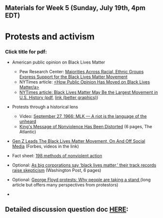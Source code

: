 ## Materials for Week 5 (Sunday, July 19th, 4pm EDT)
# Protests and activism
### Click title for pdf:

- American public opinion on Black Lives Matter
  - Pew Research Center: <a href="https://www.pewsocialtrends.org/2020/06/12/amid-protests-majorities-across-racial-and-ethnic-groups-express-support-for-the-black-lives-matter-movement/">Majorities Across Racial, Ethnic Groups Express Support for the Black Lives Matter Movement</a>
  - NYTimes article: <a href=""><How Public Opinion Has Moved on Black Lives Matter/a>
  - NYTimes article: Black Lives Matter May Be the Largest Movement in U.S. History (<a href="">pdf</a>, <a href="https://www.nytimes.com/interactive/2020/07/03/us/george-floyd-protests-crowd-size.html">link (better graphics)</a>)

- Protests through a historical lens
  - Video: <a href="https://www.youtube.com/watch?v=_K0BWXjJv5s">September 27, 1966: MLK — A riot is the language of the unheard</a>
  - <a href="">King's Message of Nonviolence Has Been Distorted</a> (6 pages, The Atlantic)

- <a href="https://www.forbes.com/sites/rebeccabellan/2020/06/12/gen-z-leads-the-black-lives-matter-movement-on-and-off-social-media/#10ac239f19a8">Gen Z Leads The Black Lives Matter Movement, On And Off Social Media</a> (Forbes, videos in the link)

- Fact sheet: <a href="">198 methods of nonviolent action</a>

- Optional: <a href="">As big corporations say ‘black lives matter,’ their track records raise skepticism</a> (Washington Post, 6 pages)

- Optional: <a href="">George Floyd protests: Why people are taking a stand
</a> (long article but offers many perspectives from protestors)

- <a href=""></a>

## Detailed discussion question doc [HERE](): 
